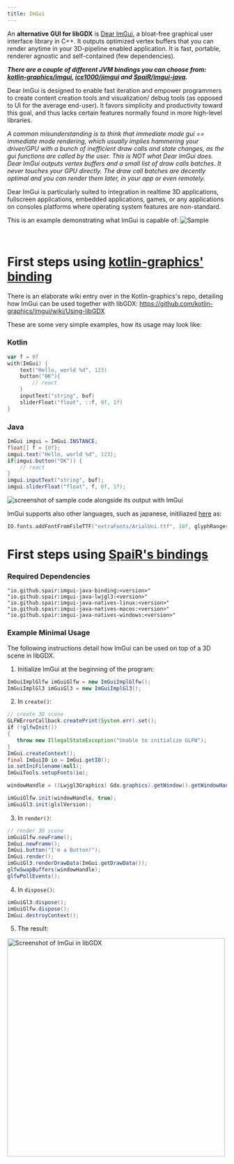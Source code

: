 ```yaml
---
title: ImGui
---
```

An **alternative GUI for libGDX** is [Dear ImGui](https://github.com/ocornut/imgui), a bloat-free graphical user interface library in C++. It outputs optimized vertex buffers that you can render anytime in your 3D-pipeline enabled application. It is fast, portable, renderer agnostic and self-contained (few dependencies).

_**There are a couple of different JVM bindings you can choose from: [kotlin-graphics/imgui](https://github.com/kotlin-graphics/imgui), [ice1000/jimgui](https://github.com/ice1000/jimgui) and [SpaiR/imgui-java](https://github.com/SpaiR/imgui-java).**_

Dear ImGui is designed to enable fast iteration and empower programmers to create content creation tools and visualization/ debug tools (as opposed to UI for the average end-user). It favors simplicity and productivity toward this goal, and thus lacks certain features normally found in more high-level libraries.

_A common misunderstanding is to think that immediate mode gui == immediate mode rendering, which usually implies hammering your driver/GPU with a bunch of inefficient draw calls and state changes, as the gui functions are called by the user. This is NOT what Dear ImGui does. Dear ImGui outputs vertex buffers and a small list of draw calls batches. It never touches your GPU directly. The draw call batches are decently optimal and you can render them later, in your app or even remotely._

Dear ImGui is particularly suited to integration in realtime 3D applications, fullscreen applications, embedded applications, games, or any applications on consoles platforms where operating system features are non-standard. 

This is an example demonstrating what ImGui is capable of:
![Sample](https://cloud.githubusercontent.com/assets/8225057/20628927/33e14cac-b329-11e6-80f6-9524e93b048a.png)

<br/>

# First steps using [kotlin-graphics' binding](https://github.com/kotlin-graphics/imgui)

There is an elaborate wiki entry over in the Kotlin-graphics's repo, detailing how ImGui can be used together with libGDX: https://github.com/kotlin-graphics/imgui/wiki/Using-libGDX

These are some very simple examples, how its usage may look like: 

### Kotlin
```kotlin
var f = 0f
with(ImGui) {
    text("Hello, world %d", 123)
    button("OK"){
        // react
    }
    inputText("string", buf)
    sliderFloat("float", ::f, 0f, 1f)
}
```

### Java
```java
ImGui imgui = ImGui.INSTANCE;
float[] f = {0f};
imgui.text("Hello, world %d", 123);
if(imgui.button("OK")) {
    // react
}
imgui.inputText("string", buf);
imgui.sliderFloat("float", f, 0f, 1f);
```

![screenshot of sample code alongside its output with ImGui](http://i.imgur.com/KOhZQTu.png)

ImGui supports also other languages, such as japanese, initiliazed [here](https://github.com/pakoito/imgui/blob/master/src/test/kotlin/imgui/gl/test%20lwjgl.kt#L79) as:

```kotlin
IO.fonts.addFontFromFileTTF("extraFonts/ArialUni.ttf", 18f, glyphRanges = IO.fonts.glyphRangesJapanese)!!
```

# First steps using [SpaiR's bindings](https://github.com/SpaiR/imgui-java)
### Required Dependencies
```
"io.github.spair:imgui-java-binding:<version>"
"io.github.spair:imgui-java-lwjgl3:<version>"
"io.github.spair:imgui-java-natives-linux:<version>"
"io.github.spair:imgui-java-natives-macos:<version>"
"io.github.spair:imgui-java-natives-windows:<version>"
```

### Example Minimal Usage
The following instructions detail how ImGui can be used on top of a 3D scene in libGDX.

1. Initialize ImGui at the beginning of the program:
```java
ImGuiImplGlfw imGuiGlfw = new ImGuiImplGlfw();
ImGuiImplGl3 imGuiGl3 = new ImGuiImplGl3();
```

2. In `create()`:
```java
// create 3D scene
GLFWErrorCallback.createPrint(System.err).set();
if (!glfwInit())
{
   throw new IllegalStateException("Unable to initialize GLFW");
}
ImGui.createContext();
final ImGuiIO io = ImGui.getIO();
io.setIniFilename(null);
ImGuiTools.setupFonts(io);

windowHandle = ((Lwjgl3Graphics) Gdx.graphics).getWindow().getWindowHandle();

imGuiGlfw.init(windowHandle, true);
imGuiGl3.init(glslVersion);
```

3. In `render()`:
```java
// render 3D scene
imGuiGlfw.newFrame();
ImGui.newFrame();
ImGui.button("I'm a Button!");
ImGui.render();
imGuiGl3.renderDrawData(ImGui.getDrawData());
glfwSwapBuffers(windowHandle);
glfwPollEvents();
```

4. In `dispose()`:
```java
imGuiGl3.dispose();
imGuiGlfw.dispose();
ImGui.destroyContext();
```

5. The result:
<img src="https://i.imgur.com/cnfOMDR.png" alt="Screenshot of ImGui in libGDX" width="500"/>
